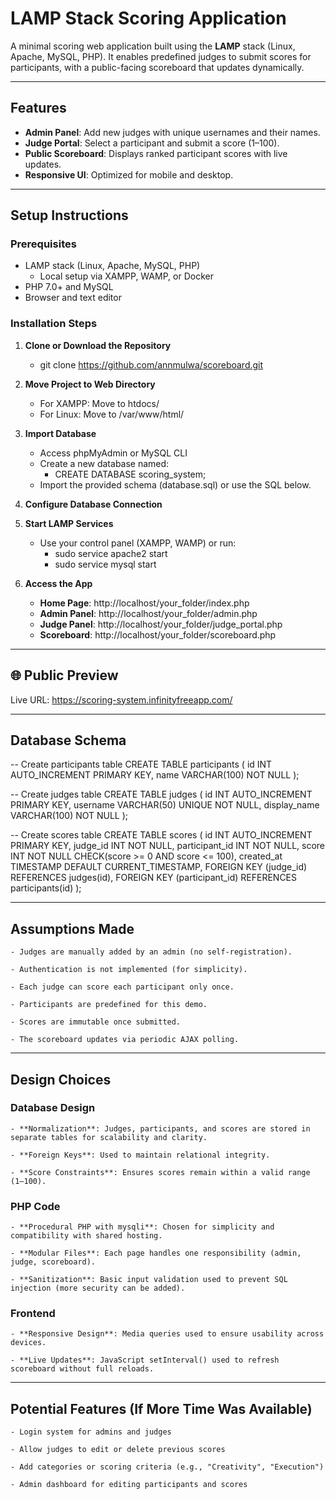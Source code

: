 # LAMP Stack Scoring Application

A minimal scoring web application built using the **LAMP** stack (Linux, Apache, MySQL, PHP). It enables predefined judges to submit scores for participants, with a public-facing scoreboard that updates dynamically.

---

## Features

- **Admin Panel**: Add new judges with unique usernames and their names.
- **Judge Portal**: Select a participant and submit a score (1–100).
- **Public Scoreboard**: Displays ranked participant scores with live updates.
- **Responsive UI**: Optimized for mobile and desktop.

---

## Setup Instructions

### Prerequisites

- LAMP stack (Linux, Apache, MySQL, PHP)
  - Local setup via XAMPP, WAMP, or Docker
- PHP 7.0+ and MySQL
- Browser and text editor

### Installation Steps

1. **Clone or Download the Repository**
   - git clone https://github.com/annmulwa/scoreboard.git

2. **Move Project to Web Directory**
    - For XAMPP: Move to htdocs/
    - For Linux: Move to /var/www/html/

3. **Import Database**
    - Access phpMyAdmin or MySQL CLI
    - Create a new database named:
        - CREATE DATABASE scoring_system;
    - Import the provided schema (database.sql) or use the SQL below.

4. **Configure Database Connection**

5. **Start LAMP Services**
    - Use your control panel (XAMPP, WAMP) or run:
        - sudo service apache2 start
        - sudo service mysql start

6. **Access the App**
    - **Home Page**: http://localhost/your_folder/index.php
    - **Admin Panel**: http://localhost/your_folder/admin.php
    - **Judge Panel**: http://localhost/your_folder/judge_portal.php
    - **Scoreboard**: http://localhost/your_folder/scoreboard.php

---

## 🌐 Public Preview

Live URL: https://scoring-system.infinityfreeapp.com/

---

## Database Schema

-- Create participants table
CREATE TABLE participants (
    id INT AUTO_INCREMENT PRIMARY KEY,
    name VARCHAR(100) NOT NULL
);

-- Create judges table
CREATE TABLE judges (
    id INT AUTO_INCREMENT PRIMARY KEY,
    username VARCHAR(50) UNIQUE NOT NULL,
    display_name VARCHAR(100) NOT NULL
);

-- Create scores table
CREATE TABLE scores (
    id INT AUTO_INCREMENT PRIMARY KEY,
    judge_id INT NOT NULL,
    participant_id INT NOT NULL,
    score INT NOT NULL CHECK(score >= 0 AND score <= 100),
    created_at TIMESTAMP DEFAULT CURRENT_TIMESTAMP,
    FOREIGN KEY (judge_id) REFERENCES judges(id),
    FOREIGN KEY (participant_id) REFERENCES participants(id)
);

---

## Assumptions Made

    - Judges are manually added by an admin (no self-registration).

    - Authentication is not implemented (for simplicity).

    - Each judge can score each participant only once.

    - Participants are predefined for this demo.

    - Scores are immutable once submitted.

    - The scoreboard updates via periodic AJAX polling.

---

## Design Choices

### Database Design

    - **Normalization**: Judges, participants, and scores are stored in separate tables for scalability and clarity.

    - **Foreign Keys**: Used to maintain relational integrity.

    - **Score Constraints**: Ensures scores remain within a valid range (1–100).

### PHP Code

    - **Procedural PHP with mysqli**: Chosen for simplicity and compatibility with shared hosting.

    - **Modular Files**: Each page handles one responsibility (admin, judge, scoreboard).

    - **Sanitization**: Basic input validation used to prevent SQL injection (more security can be added).

### Frontend

    - **Responsive Design**: Media queries used to ensure usability across devices.

    - **Live Updates**: JavaScript setInterval() used to refresh scoreboard without full reloads.

---

## Potential Features (If More Time Was Available)

    - Login system for admins and judges

    - Allow judges to edit or delete previous scores

    - Add categories or scoring criteria (e.g., "Creativity", "Execution")

    - Admin dashboard for editing participants and scores
